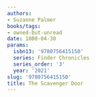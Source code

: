 ```yaml
---
authors:
- Suzanne Palmer
books/tags:
- owned-but-unread
date: 1800-04-30
params:
  isbn13: '9780756415150'
  series: Finder Chronicles
  series_order: '3'
  year: '2021'
slug: '9780756415150'
title: The Scavenger Door
---
```


<!--more-->